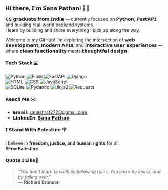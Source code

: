 ### **𝗛𝗶 𝘁𝗵𝗲𝗿𝗲, 𝗜'𝗺 𝗦𝗮𝗻𝗮 𝗣𝗮𝘁𝗵𝗮𝗻!** 👋🏼

𝗖𝗦 𝗴𝗿𝗮𝗱𝘂𝗮𝘁𝗲 𝗳𝗿𝗼𝗺 𝗜𝗻𝗱𝗶𝗮 — currently focused on 𝗣𝘆𝘁𝗵𝗼𝗻, 𝗙𝗮𝘀𝘁𝗔𝗣𝗜, and building real-world backend systems.  
I learn by building and share everything I pick up along the way.

Welcome to my GitHub! I’m exploring the intersection of 𝘄𝗲𝗯 𝗱𝗲𝘃𝗲𝗹𝗼𝗽𝗺𝗲𝗻𝘁, 𝗺𝗼𝗱𝗲𝗿𝗻 𝗔𝗣𝗜𝘀, and 𝗶𝗻𝘁𝗲𝗿𝗮𝗰𝘁𝗶𝘃𝗲 𝘂𝘀𝗲𝗿 𝗲𝘅𝗽𝗲𝗿𝗶𝗲𝗻𝗰𝗲𝘀 — where 𝗰𝗹𝗲𝗮𝗻 𝗳𝘂𝗻𝗰𝘁𝗶𝗼𝗻𝗮𝗹𝗶𝘁𝘆 meets 𝘁𝗵𝗼𝘂𝗴𝗵𝘁𝗳𝘂𝗹 𝗱𝗲𝘀𝗶𝗴𝗻.

#### **𝗧𝗲𝗰𝗵 𝗦𝘁𝗮𝗰𝗸** 💻

![Python](https://img.shields.io/badge/Python-3670A0?style=flat&logo=python&logoColor=ffdd54)
![Flask](https://img.shields.io/badge/Flask-%23000.svg?style=flat&logo=flask&logoColor=white)
![FastAPI](https://img.shields.io/badge/FastAPI-%2300C7B7.svg?style=flat&logo=fastapi&logoColor=white)
![Django](https://img.shields.io/badge/Django-%23092E20.svg?style=flat&logo=django&logoColor=white)<br>
![HTML](https://img.shields.io/badge/HTML5-%23E34F26.svg?style=flat&logo=html5&logoColor=white)
![CSS](https://img.shields.io/badge/CSS3-%231572B6.svg?style=flat&logo=css3&logoColor=white)
![JavaScript](https://img.shields.io/badge/JavaScript-%23F7DF1E.svg?style=flat&logo=javascript&logoColor=black)<br>
![SQLite](https://img.shields.io/badge/SQLite-%2307405e.svg?style=flat&logo=sqlite&logoColor=white)
![Pydantic](https://img.shields.io/badge/Pydantic-%2300C7B7.svg?style=flat&logo=pydantic&logoColor=white)
![Jinja2](https://img.shields.io/badge/Jinja2-%23B41717.svg?style=flat&logo=jinja2&logoColor=white)
![Requests](https://img.shields.io/badge/Requests-%23000000.svg?style=flat&logo=requests&logoColor=white)

#### **𝗥𝗲𝗮𝗰𝗵 𝗠𝗲** ✉️

- 𝗘𝗺𝗮𝗶𝗹: sanashraf2725@gmail.com  
- 𝗟𝗶𝗻𝗸𝗲𝗱𝗜𝗻: [𝗦𝗮𝗻𝗮 𝗣𝗮𝘁𝗵𝗮𝗻](https://www.linkedin.com/in/sana-pathan-434804254/)

#### **𝗜 𝗦𝘁𝗮𝗻𝗱 𝗪𝗶𝘁𝗵 𝗣𝗮𝗹𝗲𝘀𝘁𝗶𝗻𝗲** 🪧

I believe in **freedom, justice, and human rights** for all.  
**#FreePalestine**

#### **𝗤𝘂𝗼𝘁𝗲 𝗜 𝗟𝗶𝗸𝗲**💬

> _"You don’t learn to walk by following rules. You learn by doing, and by falling over."_  
> — **Richard Branson**
